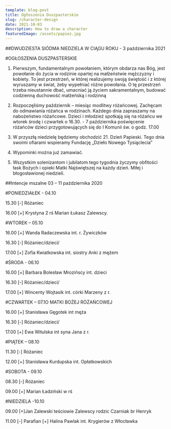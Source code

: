 ```yaml
---
template: blog-post
title: Ogłoszenia Duszpasterskie
slug: /character-design
date: 2021-10-03
description: How to draw a character
featuredImage: /assets/papiez.jpg
---
```

 


##DWUDZIESTA SIÓDMA NIEDZIELA W CIĄGU ROKU  - 3 października 2021           

#OGŁOSZENIA DUSZPASTERSKIE

1. Pierwszym, fundamentalnym powołaniem, którym obdarza nas Bóg, jest powołanie do życia w rodzinie opartej na małżeństwie mężczyzny i kobiety. To jest przestrzeń, w której realizujemy swoją świętość i z której wyruszamy w świat, żeby wypełniać różne powołania. O tę przestrzeń trzeba nieustannie dbać, umacniać ją życiem sakramentalnym, budować codzienną duchowość małżeńską i rodzinną

2. Rozpoczęliśmy październik – miesiąc modlitwy różańcowej. Zachęcam do odmawiania różańca w rodzinach. Każdego dnia zapraszamy na nabożeństwo różańcowe.  Dzieci i młodzież spotkają się na różańcu we wtorek środę i czwartek o 16.30.  - 7 października poświęcenie różańców dzieci przygotowujących się do I Komunii św.  o godz. 17.00


3. W przyszłą niedzielę będziemy obchodzić 21. Dzień Papieski. Tego dnia swoimi ofiarami wspieramy Fundację „Dzieło Nowego Tysiąclecia”

4. Wypominki można już zamawiać.


5. Wszystkim solenizantom i jubilatom tego tygodnia życzymy obfitości łask Bożych i opieki Matki Najświętszej na każdy dzień. Miłej i błogosławionej niedzieli.
	 

##Intencje mszalne    03 – 11 października 2020

#PONIEDZIAŁEK  - 04.10

15.30 [-] Różaniec

16.00 [+] Krystyna 2 rś Marian Łukasz Zalewscy.

#WTOREK – 05.10

16.00 [+] Wanda Radaczewska int. r. Żywiczków

16.30 [-] Różaniec/dzieci/

17.00 [+] Zofia Kwiatkowska int. siostry Anki z mężem

#ŚRODA - 06.10

16.00 [+] Barbara Bolesław Mrozińscy int. dzieci

16.30 [-] Różaniec/dzieci/

17.00 [+] Wincenty Wojtasik int. córki Marzeny z r.


#CZWARTEK – 07.1O MATKI BOŻEJ RÓŻAŃCOWEJ

16.00 [+] Stanisława Gęgotek int męża 

16.30 [-] Różaniec/dzieci/

17.00 [+] Ewa Witulska int syna Jana z r.


#PIĄTEK – 08.10

11.30 [-] Różaniec

12.00 [+] Stanisława Kurdupska int. Opłatkowskich

#SOBOTA - 09.10

08.30 [-] Różaniec

09.00 [+] Marian Ładziński w rś

#NIEDZIELA -10.10

09.00 [+]Jan Zalewski teściowie Zalewscy rodzic Czarniak br Henryk

11.00 [-] Parafian  [+] Halina Pawlak int. Krygierów z Włocławka